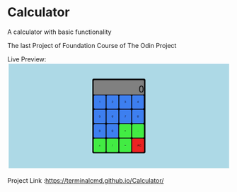 # Calculator
A calculator with basic functionality

The last Project of Foundation Course of The Odin Project

Live Preview:![alt text](Calculator.jpg)

Project Link :https://terminalcmd.github.io/Calculator/

